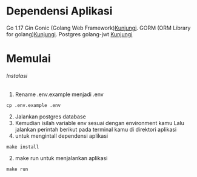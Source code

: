 # Dependensi Aplikasi

Go 1.17
Gin Gonic (Golang Web Framework)[Kunjungi](https://gin-gonic.com/).
GORM (ORM Library for golang)[Kunjungi](https://gorm.io/index.html).
Postgres
golang-jwt [Kunjungi](https://github.com/golang-jwt/jwt)

# Memulai
###### Instalasi

1. Rename .env.example menjadi .env
```
cp .env.example .env
```
2. Jalankan postgres database
3. Kemudian isilah variable env sesuai dengan environment kamu
    Lalu jalankan perintah berikut pada terminal kamu di direktori aplikasi
1. untuk mengintall dependensi aplikasi
```
make install
```
2. make run untuk menjalankan aplikasi
```
make run
```
